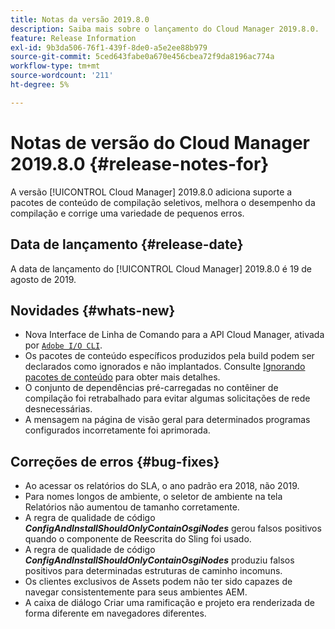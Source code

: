 ```yaml
---
title: Notas da versão 2019.8.0
description: Saiba mais sobre o lançamento do Cloud Manager 2019.8.0.
feature: Release Information
exl-id: 9b3da506-76f1-439f-8de0-a5e2ee88b979
source-git-commit: 5ced643fabe0a670e456cbea72f9da8196ac774a
workflow-type: tm+mt
source-wordcount: '211'
ht-degree: 5%

---
```


# Notas de versão do Cloud Manager 2019.8.0 {#release-notes-for}

A versão [!UICONTROL Cloud Manager] 2019.8.0 adiciona suporte a pacotes de conteúdo de compilação seletivos, melhora o desempenho da compilação e corrige uma variedade de pequenos erros.

## Data de lançamento {#release-date}

A data de lançamento do [!UICONTROL Cloud Manager] 2019.8.0 é 19 de agosto de 2019.

## Novidades {#whats-new}

* Nova Interface de Linha de Comando para a API Cloud Manager, ativada por [`Adobe I/O CLI`](https://github.com/adobe/aio-cli-plugin-cloudmanager).
* Os pacotes de conteúdo específicos produzidos pela build podem ser declarados como ignorados e não implantados. Consulte [Ignorando pacotes de conteúdo](/help/getting-started/project-setup.md#skipping-content-packages) para obter mais detalhes.
* O conjunto de dependências pré-carregadas no contêiner de compilação foi retrabalhado para evitar algumas solicitações de rede desnecessárias.
* A mensagem na página de visão geral para determinados programas configurados incorretamente foi aprimorada.

## Correções de erros {#bug-fixes}

* Ao acessar os relatórios do SLA, o ano padrão era 2018, não 2019.
* Para nomes longos de ambiente, o seletor de ambiente na tela Relatórios não aumentou de tamanho corretamente.
* A regra de qualidade de código ***ConfigAndInstallShouldOnlyContainOsgiNodes*** gerou falsos positivos quando o componente de Reescrita do Sling foi usado.
* A regra de qualidade de código ***ConfigAndInstallShouldOnlyContainOsgiNodes*** produziu falsos positivos para determinadas estruturas de caminho incomuns.
* Os clientes exclusivos de Assets podem não ter sido capazes de navegar consistentemente para seus ambientes AEM.
* A caixa de diálogo Criar uma ramificação e projeto era renderizada de forma diferente em navegadores diferentes.
